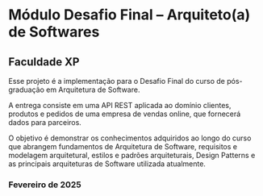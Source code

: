 # Módulo Desafio Final – Arquiteto(a) de Softwares
## Faculdade XP

Esse projeto é a implementação para o Desafio Final do curso de pós-graduação em Arquitetura de Software.

A entrega consiste em uma API REST aplicada ao domínio clientes, produtos e pedidos de uma empresa de vendas online, que fornecerá dados para parceiros.

O objetivo é demonstrar os conhecimentos adquiridos ao longo do curso que abrangem fundamentos de Arquitetura de Software, requisitos e modelagem arquitetural, estilos e padrões arquiteturais, Design Patterns e as principais arquiteturas de Software utilizada atualmente.

### Fevereiro de 2025